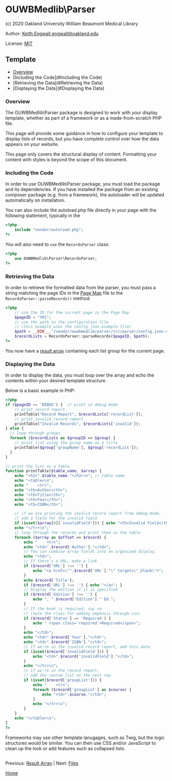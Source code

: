 # OUWBMedlib\Parser
(c) 2020 Oakland University William Beaumont Medical Library

Author: [Keith Engwall <engwall@oakland.edu>](mailto:engwall@oakland.edu)

License: [MIT](https://opensource.org/licenses/MIT)

## Template
* [Overview](#Overview)
* [Including the Code](#Including the Code)
* [Retrieving the Data](#Retrieving the Data)
* [Displaying the Data](#Displaying the Data)

### Overview
The OUWBMedlib\Parser package is designed to work with
your display template, whether as part of a framework or
as a made-from-scratch PHP file.

This page will provide some guidance in how to configure your
template to display lists of records, but you have complete
control over how the data appears on your website.

This page only covers the structural display of content.  Formatting
your content with styles is beyond the scope of this document.

### Including the Code
In order to use OUWBMedlib\Parser package, you must load the package 
and its dependencies. If you have installed the package from an existing
composer package (e.g. from a framework), the autoloader will be updated
automatically on installation.

You can also include the autoload.php file directly in your page with
the following statement, typically in the <head>

```php
<?php
    include "vendor/autoload.php";
?>
``` 

You will also need to `use` the `RecordsParser` class:

```php
<?php
    use OUWBMedlib\Parser\RecordsParser;
?>
```

### Retrieving the Data

In order to retrieve the formatted data from the parser, you must
pass a string matching the page IDs in the [Page Map](PageMap.md)
file to the `RecordsParser::parseRecords()` method:

```php
<?php
    // use the ID for the current page in the Page Map
    $pageID = "YR1";
    // use the path to the configuration file
    // (this example uses the config.json.example file)
    $path = __DIR__."/vendor/ouwbmedlib/parser/src/parser/config.json.example";
    $recordLists = RecordsParser::parseRecords($pageID, $path);
?>
```

You now have a [result array](ResultArray.md) containing each list group
for the current page.

### Displaying the Data

In order to display the data, you must loop over the array and 
echo the contents within your desired template structure.

Below is a basic example in PHP:

```php
<?php
if ($pageID == 'DEBUG') {  // print in debug mode
    // print record report
    printTable("Record Report", $recordLists['recordList']);
    // print invalid record report
    printTable("Invalid Records", $recordLists['invalid']);
} else {
  // loop through groups
  foreach ($recordLists as $groupID => $group) {
    // print list using the group name as a title
    printTable($group['groupName'], $group['recordList']);
  }
}

// print the list as a table
function printTable($table_name, $array) {
    echo "<h2>".$table_name."</h2>\n"; // table name
    echo "<table>\n";
    echo "    <tr>";
    echo "<th>Author</th>";
    echo "<th>Title</th>";
    echo "<th>Year</th>";
    echo "<th>ISBN</th>";

    // if we are printing the invalid record report from debug mode, 
    // add a field for the invalid field
    if (isset($array[0]['invalidField'])) { echo "<th>Invalid Field</th>"; }
    echo "</tr>\n";
    // loop through the records and print them in the table
    foreach ($array as $offset => $record) {
        echo "    <tr>";
        echo "<td>".$record['Author']."</td>";
        // You can combine array fields into an organized display.
        echo "<td>";
        // If there's a URL, make a link
        if ($record['URL'] !== '') {
            echo "<a href=\"".$record['URL']."\" target=\"_blank\">";
        }
        echo $record['Title'];
        if ($record['URL'] !== '') { echo "</a>"; }
        // Display the edition if it is specified
        if ($record['Edition'] !== '') {
            echo ", ".$record['Edition']." Ed.";
        }
        // If the book is required, say so 
        // (note the class for adding emphasis through css)
        if ($record['Status'] == 'Required') {
            echo " <span class='required'>Required</span>";
        }
        echo "</td>";
        echo "<td>".$record['Year']."</td>";
        echo "<td>".$record['ISBN']."</td>";
        // If we're in the invalid record report, add this data
        if (isset($record['invalidField'])) { 
            echo "<td>".$record['invalidField']."</td>";
        }
        echo "</tr>\n";
        // if we're in the record report, 
        // add the course list on the next row
        if (isset($record['groupList'])) {
            echo "    <tr>";
            foreach ($record['groupList'] as $course) {
                echo "<td>".$course."</td>";
            }
            echo "</tr>\n";
        } 
    }
    echo "</table>\n";
}
?>
```
Frameworks may use other template lanugages, such as Twig, but
the logic structures would be similar.  You can then use CSS and/or 
JavaScript to clean up the look or add features such as collapsed lists.

##
Previous: [Result Array](ResultArray.md) | Next: [Files](Files.md)

[Home](../README.md)